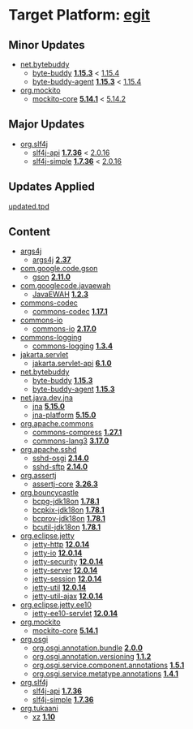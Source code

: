 # Target Platform: [egit](https://raw.githubusercontent.com/eclipse-egit/egit/master/org.eclipse.egit.target/maven/dependencies.tpd)

## Minor Updates
 - [net.bytebuddy](https://repo1.maven.org/maven2/net/bytebuddy/)
    - [byte-buddy](https://repo1.maven.org/maven2/net/bytebuddy/byte-buddy/) **[1.15.3](https://repo1.maven.org/maven2/net/bytebuddy/byte-buddy/1.15.3)** < [1.15.4](https://repo1.maven.org/maven2/net/bytebuddy/byte-buddy/1.15.4/)
    - [byte-buddy-agent](https://repo1.maven.org/maven2/net/bytebuddy/byte-buddy-agent/) **[1.15.3](https://repo1.maven.org/maven2/net/bytebuddy/byte-buddy-agent/1.15.3)** < [1.15.4](https://repo1.maven.org/maven2/net/bytebuddy/byte-buddy-agent/1.15.4/)
 - [org.mockito](https://repo1.maven.org/maven2/org/mockito/)
    - [mockito-core](https://repo1.maven.org/maven2/org/mockito/mockito-core/) **[5.14.1](https://repo1.maven.org/maven2/org/mockito/mockito-core/5.14.1)** < [5.14.2](https://repo1.maven.org/maven2/org/mockito/mockito-core/5.14.2/)

## Major Updates
 - [org.slf4j](https://repo1.maven.org/maven2/org/slf4j/)
    - [slf4j-api](https://repo1.maven.org/maven2/org/slf4j/slf4j-api/) **[1.7.36](https://repo1.maven.org/maven2/org/slf4j/slf4j-api/1.7.36)** < [2.0.16](https://repo1.maven.org/maven2/org/slf4j/slf4j-api/2.0.16/)
    - [slf4j-simple](https://repo1.maven.org/maven2/org/slf4j/slf4j-simple/) **[1.7.36](https://repo1.maven.org/maven2/org/slf4j/slf4j-simple/1.7.36)** < [2.0.16](https://repo1.maven.org/maven2/org/slf4j/slf4j-simple/2.0.16/)

## Updates Applied
[updated.tpd](updated.tpd)

## Content
 - [args4j](https://repo1.maven.org/maven2/args4j/)
    - [args4j](https://repo1.maven.org/maven2/args4j/args4j/) **[2.37](https://repo1.maven.org/maven2/args4j/args4j/2.37)**
 - [com.google.code.gson](https://repo1.maven.org/maven2/com/google/code/gson/)
    - [gson](https://repo1.maven.org/maven2/com/google/code/gson/gson/) **[2.11.0](https://repo1.maven.org/maven2/com/google/code/gson/gson/2.11.0)**
 - [com.googlecode.javaewah](https://repo1.maven.org/maven2/com/googlecode/javaewah/)
    - [JavaEWAH](https://repo1.maven.org/maven2/com/googlecode/javaewah/JavaEWAH/) **[1.2.3](https://repo1.maven.org/maven2/com/googlecode/javaewah/JavaEWAH/1.2.3)**
 - [commons-codec](https://repo1.maven.org/maven2/commons-codec/)
    - [commons-codec](https://repo1.maven.org/maven2/commons-codec/commons-codec/) **[1.17.1](https://repo1.maven.org/maven2/commons-codec/commons-codec/1.17.1)**
 - [commons-io](https://repo1.maven.org/maven2/commons-io/)
    - [commons-io](https://repo1.maven.org/maven2/commons-io/commons-io/) **[2.17.0](https://repo1.maven.org/maven2/commons-io/commons-io/2.17.0)**
 - [commons-logging](https://repo1.maven.org/maven2/commons-logging/)
    - [commons-logging](https://repo1.maven.org/maven2/commons-logging/commons-logging/) **[1.3.4](https://repo1.maven.org/maven2/commons-logging/commons-logging/1.3.4)**
 - [jakarta.servlet](https://repo1.maven.org/maven2/jakarta/servlet/)
    - [jakarta.servlet-api](https://repo1.maven.org/maven2/jakarta/servlet/jakarta.servlet-api/) **[6.1.0](https://repo1.maven.org/maven2/jakarta/servlet/jakarta.servlet-api/6.1.0)**
 - [net.bytebuddy](https://repo1.maven.org/maven2/net/bytebuddy/)
    - [byte-buddy](https://repo1.maven.org/maven2/net/bytebuddy/byte-buddy/) **[1.15.3](https://repo1.maven.org/maven2/net/bytebuddy/byte-buddy/1.15.3)**
    - [byte-buddy-agent](https://repo1.maven.org/maven2/net/bytebuddy/byte-buddy-agent/) **[1.15.3](https://repo1.maven.org/maven2/net/bytebuddy/byte-buddy-agent/1.15.3)**
 - [net.java.dev.jna](https://repo1.maven.org/maven2/net/java/dev/jna/)
    - [jna](https://repo1.maven.org/maven2/net/java/dev/jna/jna/) **[5.15.0](https://repo1.maven.org/maven2/net/java/dev/jna/jna/5.15.0)**
    - [jna-platform](https://repo1.maven.org/maven2/net/java/dev/jna/jna-platform/) **[5.15.0](https://repo1.maven.org/maven2/net/java/dev/jna/jna-platform/5.15.0)**
 - [org.apache.commons](https://repo1.maven.org/maven2/org/apache/commons/)
    - [commons-compress](https://repo1.maven.org/maven2/org/apache/commons/commons-compress/) **[1.27.1](https://repo1.maven.org/maven2/org/apache/commons/commons-compress/1.27.1)**
    - [commons-lang3](https://repo1.maven.org/maven2/org/apache/commons/commons-lang3/) **[3.17.0](https://repo1.maven.org/maven2/org/apache/commons/commons-lang3/3.17.0)**
 - [org.apache.sshd](https://repo1.maven.org/maven2/org/apache/sshd/)
    - [sshd-osgi](https://repo1.maven.org/maven2/org/apache/sshd/sshd-osgi/) **[2.14.0](https://repo1.maven.org/maven2/org/apache/sshd/sshd-osgi/2.14.0)**
    - [sshd-sftp](https://repo1.maven.org/maven2/org/apache/sshd/sshd-sftp/) **[2.14.0](https://repo1.maven.org/maven2/org/apache/sshd/sshd-sftp/2.14.0)**
 - [org.assertj](https://repo1.maven.org/maven2/org/assertj/)
    - [assertj-core](https://repo1.maven.org/maven2/org/assertj/assertj-core/) **[3.26.3](https://repo1.maven.org/maven2/org/assertj/assertj-core/3.26.3)**
 - [org.bouncycastle](https://repo1.maven.org/maven2/org/bouncycastle/)
    - [bcpg-jdk18on](https://repo1.maven.org/maven2/org/bouncycastle/bcpg-jdk18on/) **[1.78.1](https://repo1.maven.org/maven2/org/bouncycastle/bcpg-jdk18on/1.78.1)**
    - [bcpkix-jdk18on](https://repo1.maven.org/maven2/org/bouncycastle/bcpkix-jdk18on/) **[1.78.1](https://repo1.maven.org/maven2/org/bouncycastle/bcpkix-jdk18on/1.78.1)**
    - [bcprov-jdk18on](https://repo1.maven.org/maven2/org/bouncycastle/bcprov-jdk18on/) **[1.78.1](https://repo1.maven.org/maven2/org/bouncycastle/bcprov-jdk18on/1.78.1)**
    - [bcutil-jdk18on](https://repo1.maven.org/maven2/org/bouncycastle/bcutil-jdk18on/) **[1.78.1](https://repo1.maven.org/maven2/org/bouncycastle/bcutil-jdk18on/1.78.1)**
 - [org.eclipse.jetty](https://repo1.maven.org/maven2/org/eclipse/jetty/)
    - [jetty-http](https://repo1.maven.org/maven2/org/eclipse/jetty/jetty-http/) **[12.0.14](https://repo1.maven.org/maven2/org/eclipse/jetty/jetty-http/12.0.14)**
    - [jetty-io](https://repo1.maven.org/maven2/org/eclipse/jetty/jetty-io/) **[12.0.14](https://repo1.maven.org/maven2/org/eclipse/jetty/jetty-io/12.0.14)**
    - [jetty-security](https://repo1.maven.org/maven2/org/eclipse/jetty/jetty-security/) **[12.0.14](https://repo1.maven.org/maven2/org/eclipse/jetty/jetty-security/12.0.14)**
    - [jetty-server](https://repo1.maven.org/maven2/org/eclipse/jetty/jetty-server/) **[12.0.14](https://repo1.maven.org/maven2/org/eclipse/jetty/jetty-server/12.0.14)**
    - [jetty-session](https://repo1.maven.org/maven2/org/eclipse/jetty/jetty-session/) **[12.0.14](https://repo1.maven.org/maven2/org/eclipse/jetty/jetty-session/12.0.14)**
    - [jetty-util](https://repo1.maven.org/maven2/org/eclipse/jetty/jetty-util/) **[12.0.14](https://repo1.maven.org/maven2/org/eclipse/jetty/jetty-util/12.0.14)**
    - [jetty-util-ajax](https://repo1.maven.org/maven2/org/eclipse/jetty/jetty-util-ajax/) **[12.0.14](https://repo1.maven.org/maven2/org/eclipse/jetty/jetty-util-ajax/12.0.14)**
 - [org.eclipse.jetty.ee10](https://repo1.maven.org/maven2/org/eclipse/jetty/ee10/)
    - [jetty-ee10-servlet](https://repo1.maven.org/maven2/org/eclipse/jetty/ee10/jetty-ee10-servlet/) **[12.0.14](https://repo1.maven.org/maven2/org/eclipse/jetty/ee10/jetty-ee10-servlet/12.0.14)**
 - [org.mockito](https://repo1.maven.org/maven2/org/mockito/)
    - [mockito-core](https://repo1.maven.org/maven2/org/mockito/mockito-core/) **[5.14.1](https://repo1.maven.org/maven2/org/mockito/mockito-core/5.14.1)**
 - [org.osgi](https://repo1.maven.org/maven2/org/osgi/)
    - [org.osgi.annotation.bundle](https://repo1.maven.org/maven2/org/osgi/org.osgi.annotation.bundle/) **[2.0.0](https://repo1.maven.org/maven2/org/osgi/org.osgi.annotation.bundle/2.0.0)**
    - [org.osgi.annotation.versioning](https://repo1.maven.org/maven2/org/osgi/org.osgi.annotation.versioning/) **[1.1.2](https://repo1.maven.org/maven2/org/osgi/org.osgi.annotation.versioning/1.1.2)**
    - [org.osgi.service.component.annotations](https://repo1.maven.org/maven2/org/osgi/org.osgi.service.component.annotations/) **[1.5.1](https://repo1.maven.org/maven2/org/osgi/org.osgi.service.component.annotations/1.5.1)**
    - [org.osgi.service.metatype.annotations](https://repo1.maven.org/maven2/org/osgi/org.osgi.service.metatype.annotations/) **[1.4.1](https://repo1.maven.org/maven2/org/osgi/org.osgi.service.metatype.annotations/1.4.1)**
 - [org.slf4j](https://repo1.maven.org/maven2/org/slf4j/)
    - [slf4j-api](https://repo1.maven.org/maven2/org/slf4j/slf4j-api/) **[1.7.36](https://repo1.maven.org/maven2/org/slf4j/slf4j-api/1.7.36)**
    - [slf4j-simple](https://repo1.maven.org/maven2/org/slf4j/slf4j-simple/) **[1.7.36](https://repo1.maven.org/maven2/org/slf4j/slf4j-simple/1.7.36)**
 - [org.tukaani](https://repo1.maven.org/maven2/org/tukaani/)
    - [xz](https://repo1.maven.org/maven2/org/tukaani/xz/) **[1.10](https://repo1.maven.org/maven2/org/tukaani/xz/1.10)**
